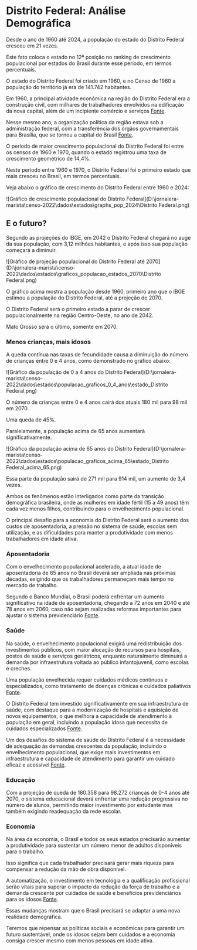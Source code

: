 # Distrito Federal: Análise Demográfica

Desde o ano de 1960 até 2024, a população do estado do Distrito Federal cresceu em 21 vezes.

Este fato coloca o estado no 12ª posição no ranking de crescimento populacional por estados do Brasil durante esse período, em termos percentuais.

O estado do Distrito Federal foi criado em 1960, e no Censo de 1960 a população do território já era de 141.742 habitantes.

Em 1960, a principal atividade econômica na região do Distrito Federal era a construção civil, com milhares de trabalhadores envolvidos na edificação da nova capital, além de um incipiente comércio e serviços  [Fonte](https://pt.wikipedia.org/wiki/Hist%C3%B3ria_de_Bras%C3%ADlia).

Nesse mesmo ano, a organização política da região estava sob a administração federal, com a transferência dos órgãos governamentais para Brasília, que se tornou a capital do Brasil  [Fonte](https://pt.wikipedia.org/wiki/Hist%C3%B3ria_de_Bras%C3%ADlia).

O período de maior crescimento populacional do Distrito Federal foi entre os censos de 1960 e 1970, quando o estado registrou uma taxa de crescimento geométrico de 14,4%.

Neste período entre 1960 e 1970, o Distrito Federal foi o primeiro estado que mais cresceu no Brasil, em termos percentuais.

Veja abaixo o gráfico de crescimento do Distrito Federal entre 1960 e 2024:

![Gráfico de crescimento populacional do Distrito Federal](D:\jornalera-marista\censo-2022\dados\estados\graphs_pop_2024\Distrito Federal.png)

## E o futuro?

Segundo as projeções do IBGE, em 2042 o Distrito Federal chegará no auge da sua população, com 3,12 milhões habitantes, e após isso sua população começará a diminuir.

![Gráfico de projeção populacional do Distrito Federal até 2070](D:\jornalera-marista\censo-2022\dados\estados\graficos_populacao_estados_2070\Distrito Federal.png)

O gráfico acima mostra a população desde 1960, primeiro ano que o IBGE estimou a população do Distrito Federal, até a projeção de 2070.

O Distrito Federal será o primeiro estado a parar de crescer populacionalmente na região Centro-Oeste, no ano de 2042.

Mato Grosso será o último, somente em 2070.

### Menos crianças, mais idosos

A queda contínua nas taxas de fecundidade causa a diminuição do número de crianças entre 0 e 4 anos, como demonstrado no gráfico abaixo:

![Gráfico da população de 0 a 4 anos do Distrito Federal](D:\jornalera-marista\censo-2022\dados\estados\populacao_graficos_0_4_anos\estado_Distrito Federal.png)

O número de crianças entre 0 e 4 anos cairá dos atuais 180 mil para 98 mil em 2070.

Uma queda de 45%.

Paralelamente, a população acima de 65 anos aumentará significativamente.

![Gráfico da população acima de 65 anos do Distrito Federal](D:\jornalera-marista\censo-2022\dados\estados\populacao_graficos_acima_65\estado_Distrito Federal_acima_65.png)

Essa parte da população sairá de 271 mil para 914 mil, um aumento de 3,4 vezes.

Ambos os fenômenos estão interligados como parte da transição demográfica brasileira, onde as mulheres em idade fértil (15 a 49 anos) têm cada vez menos filhos, contribuindo para o envelhecimento populacional.

O principal desafio para a economia do Distrito Federal será o aumento dos custos de aposentadoria, a pressão no sistema de saúde, escolas sem utilização, e as dificuldades para manter a produtividade com menos trabalhadores em idade ativa.

### Aposentadoria

Com o envelhecimento populacional acelerado, a atual idade de aposentadoria de 65 anos no Brasil deverá ser ampliada nas próximas décadas, exigindo que os trabalhadores permaneçam mais tempo no mercado de trabalho.

Segundo o Banco Mundial, o Brasil poderá enfrentar um aumento significativo na idade de aposentadoria, chegando a 72 anos em 2040 e até 78 anos em 2060, caso não sejam realizadas reformas importantes para ajustar o sistema previdenciário [Fonte](https://www.migalhas.com.br/depeso/413353/futuro-da-aposentadoria-no-brasil-preparados-para-trabalhar-ate-78).

### Saúde

Na saúde, o envelhecimento populacional exigirá uma redistribuição dos investimentos públicos, com maior alocação de recursos para hospitais, postos de saúde e serviços geriátricos, enquanto naturalmente diminuirá a demanda por infraestrutura voltada ao público infantojuvenil, como escolas e creches.

Uma população envelhecida requer cuidados médicos contínuos e especializados, como tratamento de doenças crônicas e cuidados paliativos [Fonte](https://institutodelongevidade.org/longevidade-e-saude/envelhecimento-dos-brasileiros).

O Distrito Federal tem investido significativamente em sua infraestrutura de saúde, com destaque para a modernização de hospitais e aquisição de novos equipamentos, o que melhora a capacidade de atendimento à população em geral, incluindo a população idosa que necessita de cuidados especializados [Fonte](https://www.agenciabrasilia.df.gov.br/2024/12/27/investimentos-de-r-94-milhoes-garantiram-obras-e-novos-equipamentos-para-a-saude-publica-do-df/).

Um dos desafios do sistema de saúde do Distrito Federal é a necessidade de adequação às demandas crescentes da população, incluindo o envelhecimento populacional, que exige mais investimentos em infraestrutura e capacidade de atendimento para garantir um cuidado eficaz e acessível [Fonte](https://www.agenciabrasilia.df.gov.br/2024/12/27/investimentos-de-r-94-milhoes-garantiram-obras-e-novos-equipamentos-para-a-saude-publica-do-df/).

### Educação

Com a projeção de queda de 180.358 para 98.272 crianças de 0-4 anos até 2070, o sistema educacional deverá enfrentar uma redução progressiva no número de alunos, permitindo maior investimento por estudante mas também exigindo readequação da rede escolar.

### Economia

Na área da economia, o Brasil e todos os seus estados precisarão aumentar a produtividade para sustentar um número menor de adultos disponíveis para o trabalho.

Isso significa que cada trabalhador precisará gerar mais riqueza para compensar a redução da mão de obra disponível.

A automatização, o investimento em tecnologia e a qualificação profissional serão vitais para superar o impacto da redução da força de trabalho e a demanda crescente por cuidados de saúde e benefícios previdenciários para os idosos [Fonte](https://talentosenior.com.br/os-impactos-do-envelhecimento-populacional-na-economia-do-brasil-desafios-e-oportunidades).

Essas mudanças mostram que o Brasil precisará se adaptar a uma nova realidade demográfica.

Teremos que repensar as políticas sociais e econômicas para garantir um futuro sustentável, onde os idosos sejam bem cuidados e a economia consiga crescer mesmo com menos pessoas em idade ativa.
